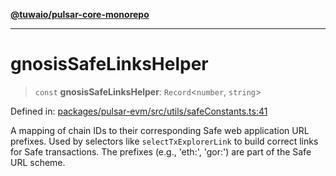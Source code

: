 [**@tuwaio/pulsar-core-monorepo**](../../../README.md)

***

# gnosisSafeLinksHelper

> `const` **gnosisSafeLinksHelper**: `Record`\<`number`, `string`\>

Defined in: [packages/pulsar-evm/src/utils/safeConstants.ts:41](https://github.com/TuwaIO/pulsar-core/blob/581af0fd8f6d32e377a9308802bc37dd710e7877/packages/pulsar-evm/src/utils/safeConstants.ts#L41)

A mapping of chain IDs to their corresponding Safe web application URL prefixes.
Used by selectors like `selectTxExplorerLink` to build correct links for Safe transactions.
The prefixes (e.g., 'eth:', 'gor:') are part of the Safe URL scheme.
